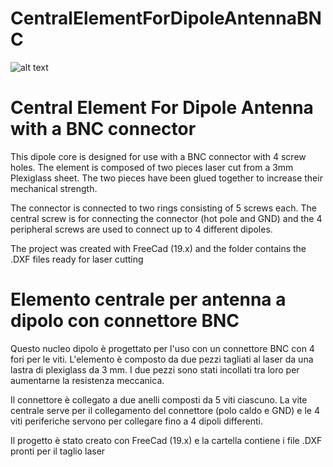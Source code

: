 # CentralElementForDipoleAntennaBNC

![alt text](https://github.com/SaLeeC/CentralElementForDipoleAntennaBNC/CentroAntennaDipoloBNC-01.jpg?raw=true)

# Central Element For Dipole Antenna with a BNC connector

This dipole core is designed for use with a BNC connector with 4 screw holes. The element is composed of two pieces laser cut from a 3mm Plexiglass sheet. The two pieces have been glued together to increase their mechanical strength.

The connector is connected to two rings consisting of 5 screws each. The central screw is for connecting the connector (hot pole and GND) and the 4 peripheral screws are used to connect up to 4 different dipoles.

The project was created with FreeCad (19.x) and the folder contains the .DXF files ready for laser cutting

# Elemento centrale per antenna a dipolo con connettore BNC

Questo nucleo dipolo è progettato per l'uso con un connettore BNC con 4 fori per le viti. L'elemento è composto da due pezzi tagliati al laser da una lastra di plexiglass da 3 mm. I due pezzi sono stati incollati tra loro per aumentarne la resistenza meccanica.

Il connettore è collegato a due anelli composti da 5 viti ciascuno. La vite centrale serve per il collegamento del connettore (polo caldo e GND) e le 4 viti periferiche servono per collegare fino a 4 dipoli differenti. 

Il progetto è stato creato con FreeCad (19.x) e la cartella contiene i file .DXF pronti per il taglio laser
